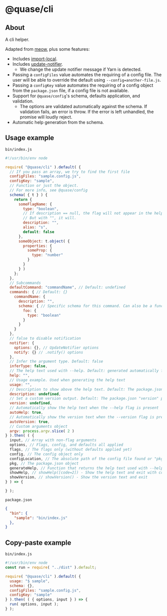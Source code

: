 # @quase/cli

## About

A cli helper.

Adapted from [meow](https://github.com/sindresorhus/meow), plus some features:

- Includes [import-local](https://github.com/sindresorhus/import-local).
- Includes [update-notifier](https://github.com/yeoman/update-notifier).
  - We change the update notifier message if Yarn is detected.
- Passing a `configFiles` value automates the requiring of a config file. The user will be able to override the default using `--config=another-file.js`.
- Passing a `configKey` value automates the requiring of a config object from the `package.json` file, if a config file is not available.
- Support for `@quase/config`'s schema, defaults application, and validation.
  - The options are validated automatically against the schema. If validation fails, an error is throw. If the error is left unhandled, the promise will loudly reject.
- Automatic help generation from the schema.

## Usage example

`bin/index.js`

```js
#!/usr/bin/env node

require( "@quase/cli" ).default( {
  // If you pass an array, we try to find the first file
  configFiles: "sample.config.js",
  configKey: "sample",
  // Function or just the object.
  // For more info, see @quase/config
  schema( { t } ) {
    return {
      someFlagName: {
        type: "boolean",
        // If description == null, the flag will not appear in the help text.
        // But with "", it will.
        description: "",
        alias: "s",
        default: false
      },
      someObject: t.object( {
        properties: {
          someProp: {
            type: "number"
          }
        }
      } )
    };
  },
  // Subcommands
  defaultCommand: "commandName", // Default: undefined
  commands: { // Default: {}
    commandName: {
      description: "",
      schema: { // Specific schema for this command. Can also be a function.
        foo: {
          type: "boolean"
        }
      }
    }
  },
  // false to disable notification
  notifier: {
    options: {}, // UpdateNotifier options
    notify: {} // .notify() options
  },
  // Infer the argument type. Default: false
  inferType: false,
  // The help text used with --help. Default: generated automatically from schema
  help: "",
  // Usage example. Used when generating the help text
  usage: "",
  // Description to show above the help text. Default: The package.json "description" property
  description: undefined,
  // Set a custom version output. Default: The package.json "version" property
  version: undefined,
  // Automatically show the help text when the --help flag is present
  autoHelp: true,
  // Automatically show the version text when the --version flag is present
  autoVersion: true,
  // Custom arguments object
  argv: process.argv.slice( 2 )
} ).then( ( {
  input, // Array with non-flag arguments
  options, // Flags, config, and defaults all applied
  flags, // The flags only (without defaults applied yet)
  config, // The config object only
  configLocation, // The absolute path of the config file found or "pkg"
  pkg, // The package.json object
  generateHelp, // Function that returns the help text used with --help
  showHelp, // showHelp([code=2]) - Show the help text and exit with code
  showVersion, // showVersion() - Show the version text and exit
} ) => {

} );
```

`package.json`

```json
{
  "bin": {
    "sample": "bin/index.js"
  },
}
```

## Copy-paste example

`bin/index.js`

```js
#!/usr/bin/env node
const run = require( "../dist" ).default;

require( "@quase/cli" ).default( {
  usage: "$ sample",
  schema: {},
  configFiles: "sample.config.js",
  configKey: "sample"
} ).then( ( { options, input } ) => {
  run( options, input );
} );
```
